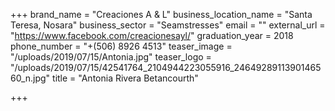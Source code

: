 +++
brand_name = "Creaciones A & L"
business_location_name = "Santa Teresa, Nosara"
business_sector = "Seamstresses"
email = ""
external_url = "https://www.facebook.com/creacionesayl/"
graduation_year = 2018
phone_number = "+(506) 8926 4513"
teaser_image = "/uploads/2019/07/15/Antonia.jpg"
teaser_logo = "/uploads/2019/07/15/42541764_2104944223055916_2464928911390146560_n.jpg"
title = "Antonia Rivera Betancourth"

+++
